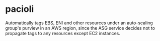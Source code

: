 # pacioli

Automatically tags EBS, ENI and other resources under an auto-scaling group's purview in an AWS region, since the ASG service decides not to propagate tags to any resources except EC2 instances.
